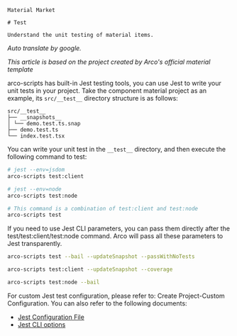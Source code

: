 `````
Material Market

# Test

Understand the unit testing of material items.
`````

*Auto translate by google.*

*This article is based on the project created by Arco's official material template*

arco-scripts has built-in Jest testing tools, you can use Jest to write your unit tests in your project. Take the component material project as an example, its `src/__test__` directory structure is as follows:

```
src/__test__
├── __snapshots__
│ └── demo.test.ts.snap
├── demo.test.ts
└── index.test.tsx
```

You can write your unit test in the `__test__` directory, and then execute the following command to test:

```bash
# jest --env=jsdom
arco-scripts test:client

# jest --env=node
arco-scripts test:node

# This command is a combination of test:client and test:node
arco-scripts test
```

If you need to use Jest CLI parameters, you can pass them directly after the test/test:client/test:node command. Arco will pass all these parameters to Jest transparently.

```bash
arco-scripts test --bail --updateSnapshot --passWithNoTests

arco-scripts test:client --updateSnapshot --coverage

arco-scripts test:node --bail
```

For custom Jest test configuration, please refer to: Create Project-Custom Configuration. You can also refer to the following documents:

- [Jest Configuration File](https://jestjs.io/docs/en/configuration)
- [Jest CLI options](https://jestjs.io/docs/en/cli)
